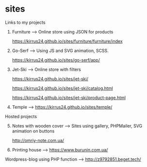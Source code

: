 # sites

Links to my projects

1. Furniture –>
   Online store using JSON for products

   https://kirrus24.github.io/sites/furniture/furniture/index

2. Go-Serf –>
   Using JS and SVG animation, SCSS. 

   https://kirrus24.github.io/sites/go-serf/app/

3. Jet-Ski –>
   Online store with filters

   https://kirrus24.github.io/sites/jet-ski/

   https://kirrus24.github.io/sites/jet-ski/catalog.html

   https://kirrus24.github.io/sites/jet-ski/product-page.html

4. Temple –>
   https://kirrus24.github.io/sites/temple/

Hosted projects

5. Notes with wooden cover –>
   Sites using gallery, PHPMailer, SVG animation on buttons

   http://omriy-note.com.ua/

6. Printing house –>
   https://www.burunin.com.ua/

Wordpress-blog using PHP function –>
   http://z9792851.beget.tech/

